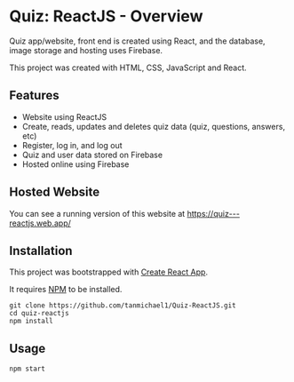 # Quiz: ReactJS - Overview

Quiz app/website, front end is created using React, and the database, image storage and hosting uses Firebase.

This project was created with HTML, CSS, JavaScript and React.

## Features

- Website using ReactJS
- Create, reads, updates and deletes quiz data (quiz, questions, answers, etc)
- Register, log in, and log out
- Quiz and user data stored on Firebase
- Hosted online using Firebase

## Hosted Website

You can see a running version of this website at https://quiz---reactjs.web.app/

## Installation

This project was bootstrapped with [Create React App](https://github.com/facebook/create-react-app).

It requires [NPM](https://docs.npmjs.com/) to be installed.

    git clone https://github.com/tanmichael1/Quiz-ReactJS.git
    cd quiz-reactjs
    npm install

## Usage

    npm start
